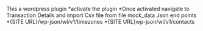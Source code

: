 This a wordpress plugin
*activate the plugin
*Once activated navigate to Transaction Details and import Csv file from file mock_data
Json end points
*{SITE URL}/wp-json/wl/v1/timezones
*{SITE URL}wp-json/wl/v1/contacts
